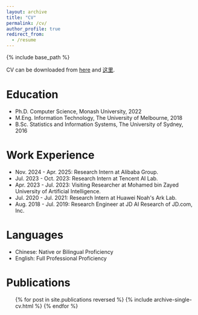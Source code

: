 ```yaml
---
layout: archive
title: "CV"
permalink: /cv/
author_profile: true
redirect_from:
  - /resume
---
```


{% include base_path %}

CV can be downloaded from <a href="https://minghao-wu.github.io/files/cv/Minghao_Wu_CV_EN.pdf"><u>here</u></a> and  <a href="https://minghao-wu.github.io/files/cv/Minghao_Wu_CV_ZH.pdf"><u>这里</u></a>.

Education
======
* Ph.D. Computer Science, Monash University, 2022
* M.Eng. Information Technology, The University of Melbourne, 2018
* B.Sc. Statistics and Information Systems, The University of Sydney, 2016

Work Experience
======
* Nov. 2024 - Apr. 2025: Research Intern at Alibaba Group.
* Jul. 2023 - Oct. 2023: Research Intern at Tencent AI Lab.
* Apr. 2023 - Jul. 2023: Visiting Researcher at Mohamed bin Zayed University of Artificial Intelligence.
* Jul. 2020 - Jul. 2021: Research Intern at Huawei Noah's Ark Lab.
* Aug. 2018 - Jul. 2019: Research Engineer at JD AI Research of JD.com, Inc.

Languages
======

* Chinese: Native or Bilingual Proficiency
* English: Full Professional Proficiency

Publications
======
  <ul>{% for post in site.publications reversed %}
    {% include archive-single-cv.html %}
  {% endfor %}</ul>